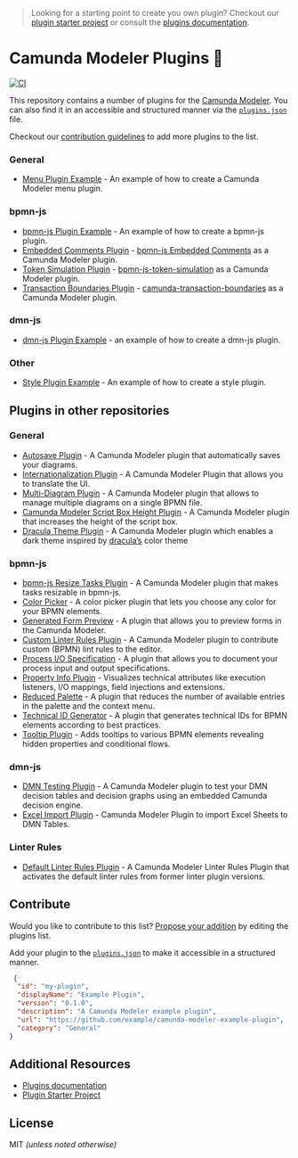 > Looking for a starting point to create you own plugin? Checkout our [plugin starter project](https://github.com/camunda/camunda-modeler-plugin-example) or consult the [plugins documentation](https://github.com/camunda/camunda-modeler/tree/master/docs/plugins).


# Camunda Modeler Plugins :electric_plug:

[![CI](https://github.com/camunda/camunda-modeler-plugins/actions/workflows/CI.yml/badge.svg)](https://github.com/camunda/camunda-modeler-plugins/actions/workflows/CI.yml)

This repository contains a number of plugins for the [Camunda Modeler](https://github.com/camunda/camunda-modeler). You can also find it in an accessible and structured manner via the [`plugins.json`](./plugins.json) file.

Checkout our [contribution guidelines](#contribute) to add more plugins to the list.

### General

* [Menu Plugin Example](./menu-plugin-example) - An example of how to create a Camunda Modeler menu plugin.

### bpmn-js

* [bpmn-js Plugin Example](./bpmn-js-plugin-example) - An example of how to create a bpmn-js plugin.
* [Embedded Comments Plugin](./bpmn-js-plugin-embedded-comments) - [bpmn-js Embedded Comments](https://github.com/bpmn-io/bpmn-js-embedded-comments) as a Camunda Modeler plugin.
* [Token Simulation Plugin](https://github.com/camunda/camunda-modeler-token-simulation-plugin) - [bpmn-js-token-simulation](https://github.com/bpmn-io/bpmn-js-token-simulation) as a Camunda Modeler plugin.
* [Transaction Boundaries Plugin](./camunda-transaction-boundaries-plugin) - [camunda-transaction-boundaries](https://github.com/bpmn-io/camunda-transaction-boundaries) as a Camunda Modeler plugin.

### dmn-js

* [dmn-js Plugin Example](./dmn-js-plugin-example) - an example of how to create a dmn-js plugin.

### Other

* [Style Plugin Example](./style-plugin-example) - An example of how to create a style plugin.

## Plugins in other repositories

### General

* [Autosave Plugin](https://github.com/pinussilvestrus/camunda-modeler-autosave-plugin) - A Camunda Modeler plugin that automatically saves your diagrams.
* [Internationalization Plugin](https://github.com/FlowSquad/camunda-modeler-i18n-plugin) - A Camunda Modeler Plugin that allows you to translate the UI.
* [Multi-Diagram Plugin](https://github.com/sharedchains/camunda-modeler-plugin-multidiagram) - A Camunda Modeler plugin that allows to manage multiple diagrams on a single BPMN file.
* [Camunda Modeler Script Box Height Plugin](https://github.com/shepda/camunda-modeler-script-box-height-plugin) - A Camunda Modeler plugin that increases the height of the script box.
* [Dracula Theme Plugin](https://github.com/hlucasfranca/camunda-modeler-plugin-dracula) - A Camunda Modeler plugin which enables a dark theme inspired by [dracula’s](https://draculatheme.com) color theme

### bpmn-js

* [bpmn-js Resize Tasks Plugin](https://github.com/philippfromme/camunda-modeler-plugin-resize-tasks) - A Camunda Modeler plugin that makes tasks resizable in bpmn-js.
* [Color Picker](https://github.com/camunda-community-hub/camunda-modeler-plugin-color-picker) - A color picker plugin that lets you choose any color for your BPMN elements.
* [Generated Form Preview](https://github.com/camunda-community-hub/camunda-modeler-plugin-usertask-generatedform-preview) - A plugin that allows  you to preview forms in the Camunda Modeler.
* [Custom Linter Rules Plugin](https://github.com/camunda/camunda-modeler-custom-linter-rules-plugin) - A Camunda Modeler plugin to contribute custom (BPMN) lint rules to the editor.
* [Process I/O Specification](https://github.com/camunda/camunda-modeler-process-io-specification-plugin) - A plugin that allows you to document your process input and output specifications.
* [Property Info Plugin](https://github.com/umb/camunda-modeler-property-info-plugin) - Visualizes technical attributes like execution listeners, I/O mappings, field injections and extensions.
* [Reduced Palette](https://github.com/camunda-community-hub/camunda-modeler-plugin-reduced-palette) - A plugin that reduces the number of available entries in the palette and the context menu.
* [Technical ID Generator](https://github.com/camunda-community-hub/camunda-modeler-plugin-rename-technical-ids) - A plugin that generates technical IDs for BPMN elements according to best practices.
* [Tooltip Plugin](https://github.com/viadee/camunda-modeler-tooltip-plugin) - Adds tooltips to various BPMN elements revealing hidden properties and conditional flows.

### dmn-js

* [DMN Testing Plugin](https://github.com/bpmn-io/dmn-testing-plugin) - A Camunda Modeler plugin to test your DMN decision tables and decision graphs using an embedded Camunda decision engine.
* [Excel Import Plugin](https://github.com/pinussilvestrus/camunda-modeler-excel-import-plugin) - Camunda Modeler Plugin to import Excel Sheets to DMN Tables.

### Linter Rules

* [Default Linter Rules Plugin](https://github.com/jonathanlukas/camunda-modeler-linter-default-rules) - A Camunda Modeler Linter Rules Plugin that activates the default linter rules from former linter plugin versions.

## Contribute

Would you like to contribute to this list? [Propose your addition](https://github.com/camunda/camunda-modeler/edit/master/README.md) by editing the plugins list.

Add your plugin to the [`plugins.json`](./plugins.json) to make it accessible in a structured manner.

```json
 {
  "id": "my-plugin",
  "displayName": "Example Plugin",
  "version": "0.1.0",
  "description": "A Camunda Modeler example plugin",
  "url": "https://github.com/example/camunda-modeler-example-plugin",
  "category": "General"
}
```

## Additional Resources

* [Plugins documentation](https://docs.camunda.io/docs/components/modeler/desktop-modeler/plugins/)
* [Plugin Starter Project](https://github.com/camunda/camunda-modeler-plugin-example)


## License

MIT _(unless noted otherwise)_
